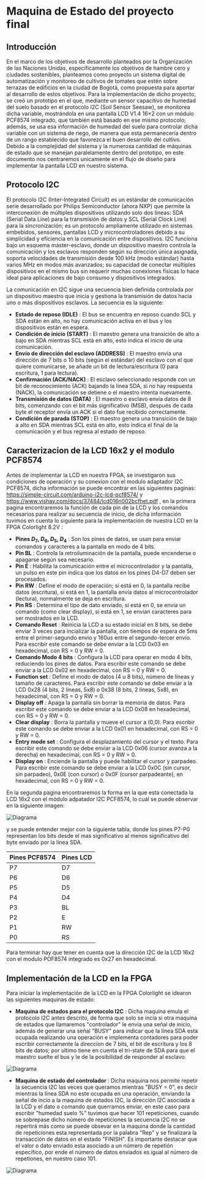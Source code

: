 # Maquina de Estado del proyecto final

## Introducción

En el marco de los objetivos de desarrollo planteados por la Organización de las Naciones Unidas, específicamente los objetivos de hambre cero y ciudades sostenibles, planteamos como proyecto un sistema digital de automatización y monitoreo de cultivos de tomates que estén sobre terrazas de edificios en la ciudad de Bogotá, como propuesta para aportar al desarrollo de estos objetivos. Para la implementación de dicho proyecto, se creó un prototipo en el que, mediante un sensor capacitivo de humedad del suelo basado en el protocolo I2C (Soil Sensor Seesaw), se monitorea dicha variable, mostrándola en una pantalla LCD V1.4 16×2 con un módulo PCF8574 integrado, que también está basado en ese mismo protocolo; además, se usa esa información de humedad del suelo para controlar dicha variable con un sistema de riego, de manera que esta permanecería dentro de un rango establecido que favorezca el buen desarrollo del cultivo. Debido a la complejidad del sistema y la numerosa cantidad de máquinas de estado que se manejan paralelamente dentro del prototipo, en este documento nos centraremos unicamente en el flujo de diseño para implementar la pantalla LCD en nuestro sistema.

## Protocolo I2C

El protocolo I2C (Inter-Integrated Circuit) es un estándar de comunicación serie desarrollado por Philips Semiconductor (ahora NXP) que permite la interconexión de múltiples dispositivos utilizando solo dos líneas: SDA (Serial Data Line) para la transmisión de datos y SCL (Serial Clock Line) para la sincronización; es un protocolo ampliamente utilizado en sistemas embebidos, sensores, pantallas LCD y microcontroladores debido a su simplicidad y eficiencia en la comunicación entre dispositivos. I2C funciona bajo un esquema máster-esclavo, donde un dispositivo maestro controla la comunicación y los esclavos responden según su dirección única asignada, soporta velocidades de transmisión desde 100 kHz (modo estándar) hasta varios MHz en modos más avanzados; su capacidad de conectar múltiples dispositivos en el mismo bus sin requerir muchas conexiones físicas lo hace ideal para aplicaciones de bajo consumo y dispositivos integrados.

La comunicación en I2C sigue una secuencia bien definida controlada por un dispositivo maestro que inicia y gestiona la transmisión de datos hacia uno o más dispositivos esclavos. La secuencia es la siguiente:

* **Estado de reposo (IDLE)** : El bus se encuentra en reposo cuando SCL y SDA están en alto, no hay comunicación activa en el bus y los dispositivos están en espera. 
* **Condición de inicio (START)** : El maestro genera una transición de alto a bajo en SDA mientras SCL está en alto, esto indica el inicio de una comunicación.
* **Envío de dirección del esclavo (ADDRESS)** : El maestro envía una dirección de 7 bits o 10 bits (según el estándar) del esclavo con el que quiere comunicarse, se añade un bit de lectura/escritura (0 para escritura, 1 para lectura).
* **Confirmación (ACK/NACK)** : El esclavo seleccionado responde con un bit de reconocimiento (ACK) bajando la línea SDA, si no hay respuesta (NACK), la comunicación se detiene o el maestro intenta nuevamente.
* **Transmisión de datos (DATA)** : El maestro o esclavo envía datos de 8 bits, comenzando con el bit más significativo (MSB), después de cada byte el receptor envía un ACK si el dato fue recibido correctamente.
* **Condición de parada (STOP)** : El maestro genera una transición de bajo a alto en SDA mientras SCL está en alto, esto indica el final de la comunicación y el bus regresa al estado de reposo.

## Caracterizacion de la LCD 16x2 y el modulo PCF8574

Antes de implementar la LCD en nuestra FPGA, se investigaron sus condiciones de operación y su conexion con el modulo adaptador I2C PCF8574, dicha información se puede encontrar en las siguientes paginas: https://simple-circuit.com/arduino-i2c-lcd-pcf8574/ y https://www.vishay.com/docs/37484/lcd016n002bcfhet.pdf , en la primera pagina encontraremos la función de cada pin de la LCD y los comandos necesarios para realizar su secuencia de inicio, de dicha información tuvimos en cuenta lo siguiente para la implementación de nuestra LCD en la FPGA Colorlight 8.2V :

* **Pines $D_7$, $D_6$, $D_5$, $D_4$** : Son los pines de datos, se usan para enviar comandos y caracteres a la pantalla en modo de 4 bits.
* **Pin BL** : Controla la retroiluminación de la pantalla, puede encenderse o apagarse según sea necesario.
* **Pin E** : Habilita la comunicación entre el microcontrolador y la pantalla, un pulso en este pin indica que los datos en los pines D4-D7 deben ser procesados.
* **Pin RW** : Define el modo de operación; si está en 0, la pantalla recibe datos (escritura), si está en 1, la pantalla envía datos al microcontrolador (lectura), normalmente se deja en escritura.
* **Pin RS** : Determina el tipo de dato enviado, si está en 0, se envía un comando (como clear display), si está en 1, se envían caracteres para ser mostrados en la LCD.
* **Comando Reset** : Reinicia la LCD a su estado inicial en 8 bits, se debe enviar 3 veces para incializar la pantalla, con tiempos de espera de 5ms entre el primer-segundo envio y 160us entre el segundo-tercer envio. Para escribir este comando se debe enviar a la LCD 0x03 en hexadecimal, con RS = 0 y RW = 0.
* **Comando Modo 4 bits** : Configura la LCD para operar en modo 4 bits, reduciendo los pines de datos. Para escribir este comando se debe enviar a la LCD 0x02 en hexadecimal, con RS = 0 y RW = 0.
* **Function set** : Define el modo de datos (4 u 8 bits), número de líneas y tamaño de caracteres. Para escribir este comando se debe enviar a la LCD 0x28 (4 bits, 2 líneas, 5x8) o 0x38 (8 bits, 2 líneas, 5x8), en hexadecimal, con RS = 0 y RW = 0. 
* **Display off** : Apaga la pantalla sin borrar la memoria de datos. Para escribir este comando se debe enviar a la LCD 0x08 en hexadecimal, con RS = 0 y RW = 0.
* **Clear display** : Borra la pantalla y mueve el cursor a (0,0). Para escribir este comando se debe enviar a la LCD 0x01 en hexadecimal, con RS = 0 y RW = 0.
* **Entry mode set** : Configura el desplazamiento del cursor y el texto. Para escribir este comando se debe enviar a la LCD 0x06 (cursor avanza a la derecha) en hexadecimal, con RS = 0 y RW = 0.
* **Display on** : Enciende la pantalla y puede habilitar el cursor y parpadeo. Para escribir este comando se debe enviar a la LCD 0x0C (sin cursor, sin parpadeo), 0x0E (con cursor) o 0x0F (cursor parpadeante), en hexadecimal, con RS = 0 y RW = 0.

En la segunda pagina encontraremos la forma en la que esta conectada la LCD 16x2 con el módulo adpatador I2C PCF8574, lo cuál se puede observar en la siguiente imagen: 

![Diagrama](./PCF8574.png)

y se puede entender mejor con la siguiente tabla, donde los pines P7-P0 representan los bits desde el mas significativo al menos significativo del byte enviado por la línea SDA.

| Pines PCF8574 | Pines LCD |
|--------------|----------|
| P7          | D7       |
| P6          | D6       |
| P5          | D5       |
| P4          | D4       |
| P3          | BL       |
| P2          | E        |
| P1          | RW       |
| P0          | RS       |

Para terminar hay que tener en cuenta que la dirección I2C de la LCD 16x2 con el modulo POF8574 integrado es 0x27 en hexadecimal.

## Implementación de la LCD en la FPGA

Para iniciar la implementación de la LCD en la FPGA Colorlight se idearon las siguientes maquinas de estado:

* **Maquina de estados para el protocolo I2C** : Dicha maquina emula el protocolo I2C antes descrito, de forma que solo se incia si otra maquina de estados que llamaremos "controlador" le envia una señal de inicio, además de generar una señal "BUSY" para indicar que la línea SDA esta ocupada realizando una operación e implementa contadores para poder escribir correctamente la direccion de 7 bits, el bit de escritura y los 8 bits de datos; por ultimo tiene en cuenta el tri-state de SDA para que el maestro suelte el bus y le de la posibilidad de responder al esclavo.
  
![Diagrama](./Maquina11.png)

* **Maquina de estado del controlador** : Dicha maquina nos permite repetir la secuencia I2C las veces que queramos mientras "BUSY = 0", es decir mientras la línea SDA no este ocupada en una operación, enviando la señal de incio a la maquina de estados I2C, la dirección I2C asociada a la LCD y el dato o comando que querramos enviar, en este caso para escribir "humedad suelo %" tuvimos que hacer 101 repeticiones, cuando se sobrepase dicho número de repeticiones la secuencia I2C no se repertirá más como se puede obsevar en la maquina donde la cantidad de repeticiones esta representada por la palabra "Rep" y se finalizara la transacción de datos en el estado "FINISH". Es importante destacar que el valor o dato enviado esta asociado a un número de repetión especifico, por ende el número de datos enviados es igual al número de repetiones, en nuestro caso 101.

![Diagrama](./Maquina2.png)
